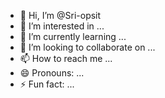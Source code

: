 - 👋 Hi, I’m @Sri-opsit
- 👀 I’m interested in ...
- 🌱 I’m currently learning ...
- 💞️ I’m looking to collaborate on ...
- 📫 How to reach me ...
- 😄 Pronouns: ...
- ⚡ Fun fact: ...

<!---
Sri-opsit/Sri-opsit is a ✨ special ✨ repository because its `README.md` (this file) appears on your GitHub profile.
You can click the Preview link to take a look at your changes.
--->
